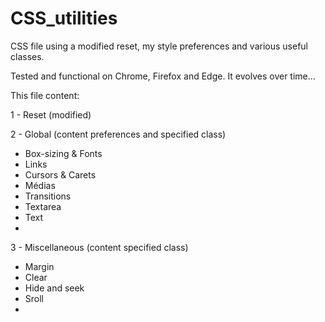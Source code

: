 # CSS_utilities
CSS file using a modified reset, my style preferences and various useful classes.

Tested and functional on Chrome, Firefox and Edge. It evolves over time...

This file content:

1 - Reset (modified)

2 - Global (content preferences and specified class)
 - Box-sizing & Fonts
 - Links
 - Cursors & Carets
 - Médias
 - Transitions
 - Textarea
 - Text
 - 
3 - Miscellaneous (content specified class)
 - Margin
 - Clear
 - Hide and seek
 - Sroll
 - 



